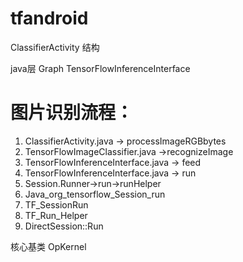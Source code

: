 # tfandroid

ClassifierActivity 结构

java层
Graph
TensorFlowInferenceInterface


# 图片识别流程：
 1. ClassifierActivity.java     -> processImageRGBbytes
 2. TensorFlowImageClassifier.java ->recognizeImage
 3. TensorFlowInferenceInterface.java -> feed
 4. TensorFlowInferenceInterface.java -> run
 5. Session.Runner->run->runHelper
 6. Java_org_tensorflow_Session_run
 7. TF_SessionRun
 8. TF_Run_Helper
 9. DirectSession::Run


核心基类 OpKernel

